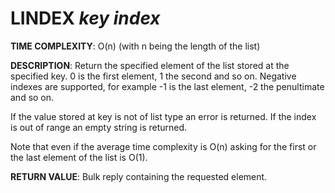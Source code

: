 # LINDEX *key* *index*

**TIME COMPLEXITY**:
O(n) (with n being the length of the list)

**DESCRIPTION**:
Return the specified element of the list stored at the specified key. 0 is the
first element, 1 the second and so on. Negative indexes are supported, for
example -1 is the last element, -2 the penultimate and so on.

If the value stored at key is not of list type an error is returned. If the
index is out of range an empty string is returned.

Note that even if the average time complexity is O(n) asking for the first or
the last element of the list is O(1).

**RETURN VALUE**:
Bulk reply containing the requested element.

